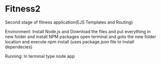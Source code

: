 # Fitness2
Second stage of fitness application(EJS Templates and Routing)

Environment:
Install Node.js and Download the files and put everything in new folder and install NPM packages
open terminal and goto the new folder location and execute npm install (uses package.json file to install dependecies)

Running:
In terminal type node app
